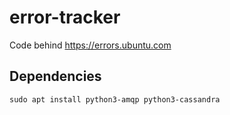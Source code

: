 # error-tracker
Code behind https://errors.ubuntu.com

## Dependencies

```
sudo apt install python3-amqp python3-cassandra
```
